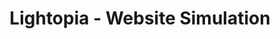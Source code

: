 ---
order: 2
title: Lightopia - Website Simulation
description: In this project, I was tasked with independently developing a responsive website based on a simplified version of the Lightopia Brussels design. Using HTML, CSS, and JavaScript, I recreated key pages, including interactive elements like dynamic map pointers and an FAQ section. I focused on clean, semantic HTML structure, optimized image assets, and a fully responsive layout. The JavaScript implementation included dynamically loading content and ensuring robust, modular code through the use of IIFE (Immediately Invoked Function Expressions).
live: https://pgmgent-atwork-1.github.io/opdracht-1-lightopia-pgm-benobira/
repo: https://github.com/pgm-benobira/lightopia
projectTags:
    - HTML
    - CSS
    - JavaScript
thumbnail: lightopia.webp
---